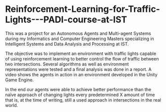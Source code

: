 # Reinforcement-Learning-for-Traffic-Lights---PADI-course-at-IST


This was a project for an Autonomous Agents and Multi-agent Systems during my Informatics and Computer Engineering Masters specializing in Intelligent Systems and Data Analysis and Processing at IST.

The objective was to implement an environment with traffic lights capable of using reinforcement learning to better control the flow of traffic between two intersections. Several algorithms as well as environment representations were tested and a final analysis was done in a report. A video shows the agents in action in an environment developed in the Unity Game Engine.

In the end our agents were able to achieve better performance than the naïve approach of changing lights every predetermined X amount of time that is, at the time of writing, still a used approach in intersections in the real world.